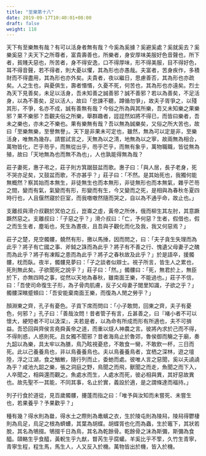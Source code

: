 ```yaml
---
title: "至樂第十八"
date: 2019-09-17T10:40:01+08:00
draft: false
weight: 118
---
```




天下有至樂無有哉？有可以活身者無有哉？今奚為奚據？奚避奚處？奚就奚去？奚樂奚惡？夫天下之所尊者，富貴壽善也，所樂者，身安厚味美服好色音聲也，所下者，貧賤夭惡也，所苦者，身不得安逸，口不得厚味，形不得美服，目不得好色，耳不得音聲，若不得者，則大憂以懼，其為形也亦愚哉。夫富者，苦身疾作，多積財而不得盡用，其為形也亦外矣。夫貴者，夜以繼日，思慮善否，其為形也亦疏矣。人之生也，與憂俱生，壽者惽惽，久憂不死，何苦也，其為形也亦遠矣。烈士為天下見善矣，未足以活身，吾未知善之誠善邪？誠不善邪？若以為善矣，不足活身，以為不善矣，足以活人，故曰「忠諫不聽，蹲循勿爭」，故夫子胥爭之，以殘其形，不爭，名亦不成，誠有善無有哉？今俗之所為與其所樂，吾又未知樂之果樂邪？果不樂邪？吾觀夫俗之所樂，舉群趣者，誙誙然如將不得已，而皆曰樂者，吾未之樂也，亦未之不樂也。果有樂無有哉？吾以無為誠樂矣，又俗之所大苦也，故曰「至樂無樂，至譽無譽」。天下是非果未可定也，雖然，無為可以定是非，至樂活身，唯無為幾存。請嘗試言之，天無為以之清，地無為以之寧，故兩無為相合，萬物皆化，芒乎芴乎，而無從出乎，芴乎芒乎，而無有象乎，萬物職職，皆從無為殖，故曰「天地無為也而無不為也」，人也孰能得無為哉？



莊子妻死，惠子弔之，莊子則方箕踞鼓盆而歌。惠子曰：「與人居，長子老身，死不哭亦足矣，又鼓盆而歌，不亦甚乎？」莊子曰：「不然。是其始死也，我獨何能無概然？察其始而本無生，非徒無生也而本無形，非徒無形也而本無氣，雜乎芒芴之間，變而有氣，氣變而有形，形變而有生，今又變而之死，是相與為春秋冬夏四時行也，人且偃然寢於巨室，而我噭噭然隨而哭之，自以為不通乎命，故止也。」



支離叔與滑介叔觀於冥伯之丘，崑崙之虛，黃帝之所休，俄而柳生其左肘，其意蹶蹶然惡之。支離叔曰：「子惡之乎？」滑介叔曰：「亡，予何惡？生者，假借也，假之而生生者，塵垢也，死生為晝夜，且吾與子觀化而化及我，我又何惡焉？」



莊子之楚，見空髑髏，髐然有形，撽以馬捶，因而問之，曰：「夫子貪生失理而為此乎？將子有亡國之事、斧鉞之誅而為此乎？將子有不善之行、愧遺父母妻子之醜而為此乎？將子有凍餒之患而為此乎？將子之春秋故及此乎？」於是語卒，援髑髏，枕而臥。夜半，髑髏見夢曰：「子之談者似辯士。視子所言，皆生人之累也，死則無此矣。子欲聞死之說乎？」莊子曰：「然。」髑髏曰：「死，無君於上，無臣於下，亦無四時之事，從然以天地為春秋，雖南面王樂，不能過也。」莊子不信，曰：「吾使司命復生子形，為子骨肉肌膚，反子父母妻子閭里知識，子欲之乎？」髑髏深矉蹙頞曰：「吾安能棄南面王樂，而復為人閒之勞乎？」



顏淵東之齊，孔子有憂色。子貢下席而問曰：「小子敢問，回東之齊，夫子有憂色，何邪？」孔子曰：「善哉汝問！昔者管子有言，丘甚善之，曰『褚小者不可以懷大，綆短者不可以汲深』，夫若是者，以為命有所成而形有所適也，夫不可損益。吾恐回與齊侯言堯舜黃帝之道，而重以燧人神農之言。彼將內求於己而不得，不得則惑，人惑則死。且女獨不聞邪？昔者海鳥止於魯郊，魯侯御而觴之于廟，奏九韶以為樂，具太牢以為膳，鳥乃眩視憂悲，不敢食一臠，不敢飲一杯，三日而死。此以己養養鳥也，非以鳥養養鳥也。夫以鳥養養鳥者，宜栖之深林，遊之壇陸，浮之江湖，食之鰌䱔，隨行列而止，委虵而處。彼唯人言之惡聞，奚以夫譊譊為乎？咸池九韶之樂，張之洞庭之野，鳥聞之而飛，獸聞之而走，魚聞之而下入，人卒聞之，相與還而觀之。魚處水而生，人處水而死，彼必相與異，其好惡故異也。故先聖不一其能，不同其事，名止於實，義設於適，是之謂條達而福持。」



列子行食於道從，見百歲髑髏，攓蓬而指之曰：「唯予與汝知而未嘗死、未嘗生也，若果養乎？予果歡乎？」



種有幾？得水則為㡭，得水土之際則為鼃蠙之衣，生於陵屯則為陵舄，陵舄得鬱棲則為烏足，烏足之根為蠐螬，其葉為胡蝶。胡蝶胥也化而為蟲，生於竈下，其狀若脫，其名為鴝掇。鴝掇千日為鳥，其名為乾餘骨。乾餘骨之沫為斯彌，斯彌為食醯。頤輅生乎食醯，黃軦生乎九猷，瞀芮生乎腐蠸。羊奚比乎不箰，久竹生青寧，青寧生程，程生馬，馬生人，人又反入於機。萬物皆出於機，皆入於機。